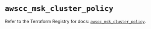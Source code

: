 # `awscc_msk_cluster_policy`

Refer to the Terraform Registry for docs: [`awscc_msk_cluster_policy`](https://registry.terraform.io/providers/hashicorp/awscc/0.70.0/docs/resources/msk_cluster_policy).
